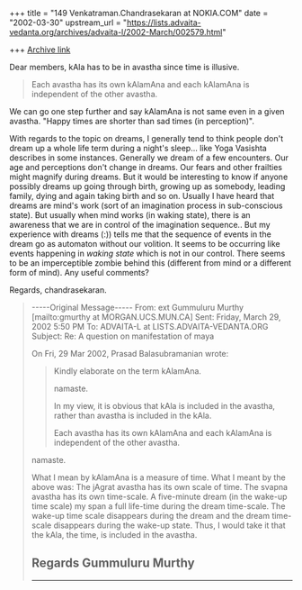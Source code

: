 +++
title = "149 Venkatraman.Chandrasekaran at NOKIA.COM"
date = "2002-03-30"
upstream_url = "https://lists.advaita-vedanta.org/archives/advaita-l/2002-March/002579.html"

+++
[Archive link](https://lists.advaita-vedanta.org/archives/advaita-l/2002-March/002579.html)

Dear members,
  kAla has to be in avastha since time is illusive.

> Each avastha has its own kAlamAna and each kAlamAna is 
> independent of the other avastha.

  We can go one step further and say kAlamAna is not
same even in a given avastha. "Happy times are shorter
than sad times (in perception)".

  With regards to the topic on dreams, I generally tend 
to think people don't dream up a whole life term during 
a night's sleep... like Yoga Vasishta describes in some 
instances. Generally we dream of a few encounters. Our 
age and perceptions don't change in dreams. Our fears 
and other frailties might magnify during dreams. But it 
would be interesting to know if anyone possibly dreams 
up going through birth, growing up as somebody, leading 
family, dying and again taking birth and so on.
  Usually I have heard that dreams are mind's work (sort 
of an imagination process in sub-conscious state). But 
usually when mind works (in waking state), there is an 
awareness that we are in control of the imagination 
sequence.. But my experience with dreams (:)) tells me 
that the sequence of events in the dream go as automaton 
without our volition. It seems to be occurring like events 
happening in *waking state* which is not in our control. 
There seems to be an imperceptible zombie behind this 
(different from mind or a different form of mind).
  Any useful comments?

  Regards,
  chandrasekaran.


> -----Original Message-----
> From: ext Gummuluru Murthy [mailto:gmurthy at MORGAN.UCS.MUN.CA]
> Sent: Friday, March 29, 2002 5:50 PM
> To: ADVAITA-L at LISTS.ADVAITA-VEDANTA.ORG
> Subject: Re: A question on manifestation of maya
> 
> 
> On Fri, 29 Mar 2002, Prasad Balasubramanian wrote:
> 
> > Kindly elaborate on the term kAlamAna.
> >
> >
> > namaste.
> >
> > In my view, it is obvious that kAla is included in the 
> avastha, rather
> > than avastha is included in the kAla.
> >
> > Each avastha has its own kAlamAna and each kAlamAna is 
> independent of
> > the other avastha.
> >
> 
> namaste.
> 
> What I mean by kAlamAna is a measure of time. What I meant by the
> above was: The jAgrat avastha has its own scale of time. The svapna
> avastha has its own time-scale. A five-minute dream (in the wake-up
> time scale) my span a full life-time during the dream time-scale.
> The wake-up time scale disappears during the dream and the dream
> time-scale disappears during the wake-up state. Thus, I would take
> it that the kAla, the time, is included in the avastha.
> 
> 
> Regards
> Gummuluru Murthy
> --------------------------------------------------------------
> ----------
> 

